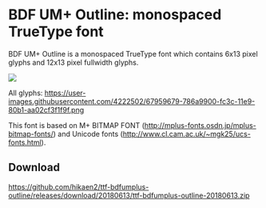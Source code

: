 # BDF UM+ Outline: monospaced TrueType font

BDF UM+ Outline is a monospaced TrueType font which contains 6x13 pixel glyphs and 12x13 pixel fullwidth glyphs.

![](https://user-images.githubusercontent.com/4222502/67263982-b94c0a80-f4e4-11e9-9532-7281fb6f6196.png)

All glyphs: https://user-images.githubusercontent.com/4222502/67959679-786a9900-fc3c-11e9-80b1-aa02cf3f1f9f.png

This font is based on M+ BITMAP FONT (http://mplus-fonts.osdn.jp/mplus-bitmap-fonts/) and Unicode fonts (http://www.cl.cam.ac.uk/~mgk25/ucs-fonts.html).

## Download
https://github.com/hikaen2/ttf-bdfumplus-outline/releases/download/20180613/ttf-bdfumplus-outline-20180613.zip
